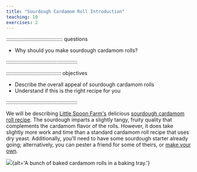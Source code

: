 ```yaml
---
title: "Sourdough Cardamom Roll Introduction"
teaching: 10
exercises: 2
---
```


:::::::::::::::::::::::::::::::::::::: questions 

- Why should you make sourdough cardamom rolls?

::::::::::::::::::::::::::::::::::::::::::::::::

::::::::::::::::::::::::::::::::::::: objectives

- Describe the overall appeal of sourdough cardamom rolls
- Understand if this is the right recipe for you

::::::::::::::::::::::::::::::::::::::::::::::::

We will be describing [Little Spoon Farm's](https://littlespoonfarm.com/) delicious [sourdough cardamom roll recipe](https://littlespoonfarm.com/sourdough-cardamom-rolls/). The sourdough imparts a slightly tangy, fruity quality that complements the cardamom flavor of the rolls. However, it does take slightly more work and time than a standard cardamom roll recipe that uses dry yeast. Additionally, you'll need to have some sourdough starter already going; alternatively, you can pester a friend for some of theirs, or [make your own](https://www.kingarthurbaking.com/recipes/sourdough-starter-recipe).

![](fig/cardamom-rolls-out-of-the-oven.jpg){alt='A bunch of baked cardamom rolls in a baking tray.'}


